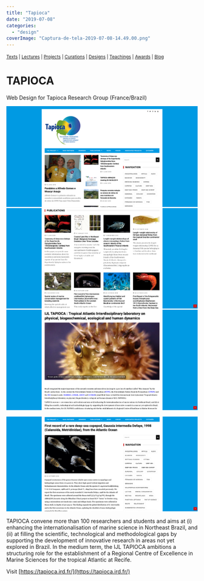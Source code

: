 ```yaml
---
title: "Tapioca"
date: "2019-07-08"
categories: 
  - "design"
coverImage: "Captura-de-tela-2019-07-08-14.49.00.png"
---
```


<small>[Texts](../texts.html) | [Lectures](../lectures.html) | [Projects](../projects.html) | [Curations](../curation.html) | [Designs](../designs.html) | [Teachings](../teachings.html) | [Awards](../awards.html) | <a href="https://readruiz.medium.com/" target="_blank">Blog</a></small>

# TAPIOCA

Web Design for Tapioca Research Group (France/Brazil)

<img src="images/Captura-de-tela-2019-07-08-14.48.31.png" alt="" />
    
<img src="images/Captura-de-tela-2019-07-08-14.49.00.png" alt="" />
    
<img src="images/Captura-de-tela-2019-07-08-14.50.44.png" alt="" />
    
<img src="images/Captura-de-tela-2019-07-08-14.49.49.png" alt="" /></a>
    

TAPIOCA convene more than 100 researchers and students and aims at (i) enhancing the internationalisation of marine science in Northeast Brazil, and (ii) at filling the scientific, technological and methodological gaps by supporting the development of innovative research in areas not yet explored in Brazil. In the medium term, the IJL TAPIOCA ambitions a structuring role for the establishment of a Regional Centre of Excellence in Marine Sciences for the tropical Atlantic at Recife.

Visit [https://tapioca.ird.fr/](https://tapioca.ird.fr/)
